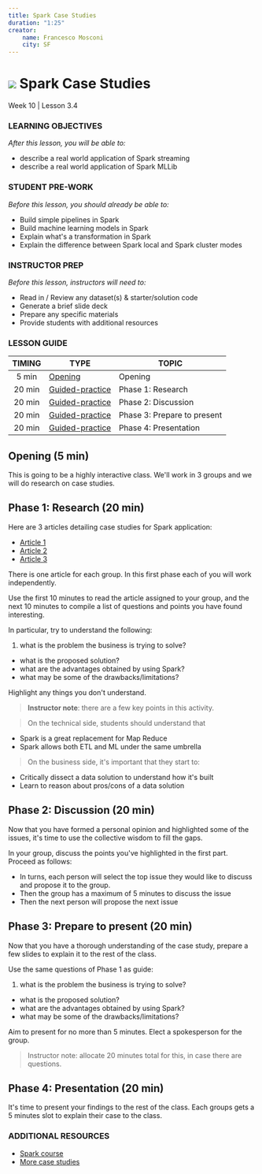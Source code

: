 ```yaml
---
title: Spark Case Studies
duration: "1:25"
creator:
    name: Francesco Mosconi
    city: SF
---
```


# ![](https://ga-dash.s3.amazonaws.com/production/assets/logo-9f88ae6c9c3871690e33280fcf557f33.png) Spark Case Studies
Week 10 | Lesson 3.4

### LEARNING OBJECTIVES
*After this lesson, you will be able to:*
- describe a real world application of Spark streaming
- describe a real world application of Spark MLLib

### STUDENT PRE-WORK
*Before this lesson, you should already be able to:*
- Build simple pipelines in Spark
- Build machine learning models in Spark
- Explain what's a transformation in Spark
- Explain the difference between Spark local and Spark cluster modes

### INSTRUCTOR PREP
*Before this lesson, instructors will need to:*
- Read in / Review any dataset(s) & starter/solution code
- Generate a brief slide deck
- Prepare any specific materials
- Provide students with additional resources

### LESSON GUIDE
| TIMING  | TYPE  | TOPIC  |
|:-:|---|---|
| 5 min | [Opening](#opening) | Opening |
| 20 min | [Guided-practice](#guided-practice) | Phase 1: Research |
| 20 min | [Guided-practice](#guided-practice_2) | Phase 2: Discussion |
| 20 min | [Guided-practice](#guided-practice_3) | Phase 3: Prepare to present |
| 20 min | [Guided-practice](#guided-practice_4) | Phase 4: Presentation |

<a name="opening"></a>
## Opening (5 min)
This is going to be a highly interactive class. We'll work in 3 groups and we will do research on case studies.

<a name="guided-practice"></a>
## Phase 1: Research (20 min)

Here are 3 articles detailing case studies for Spark application:

- [Article 1](https://www.qubole.com/blog/big-data/apache-spark-use-cases/)
- [Article 2](http://www.datanami.com/2014/03/06/apache_spark_3_real-world_use_cases/)
- [Article 3](https://www.lightbend.com/resources/case-studies-and-stories/unicredit-powers-fast-data-customer-insight-platform-with-apache-spark-scala-akka-and-play)

There is one article for each group. In this first phase each of you will work independently.

Use the first 10 minutes to read the article assigned to your group, and the next 10 minutes to compile a list of questions and points you have found interesting.

In particular, try to understand the following:
1. what is the problem the business is trying to solve?
- what is the proposed solution?
- what are the advantages obtained by using Spark?
- what may be some of the drawbacks/limitations?

Highlight any things you don't understand.


> **Instructor note**: there are a few key points in this activity.

> On the technical side, students should understand that
>
- Spark is a great replacement for Map Reduce
- Spark allows both ETL and ML under the same umbrella

> On the business side, it's important that they start to:
>
- Critically dissect a data solution to understand how it's built
- Learn to reason about pros/cons of a data solution


<a name="guided-practice_2"></a>
## Phase 2: Discussion (20 min)

Now that you have formed a personal opinion and highlighted some of the issues, it's time to use the collective wisdom to fill the gaps.

In your group, discuss the points you've highlighted in the first part. Proceed as follows:

- In turns, each person will select the top issue they would like to discuss and propose it to the group.
- Then the group has a maximum of 5 minutes to discuss the issue
- Then the next person will propose the next issue

<a name="guided-practice_3"></a>
## Phase 3: Prepare to present (20 min)

Now that you have a thorough understanding of the case study, prepare a few slides to explain it to the rest of the class.

Use the same questions of Phase 1 as guide:

1. what is the problem the business is trying to solve?
- what is the proposed solution?
- what are the advantages obtained by using Spark?
- what may be some of the drawbacks/limitations?

Aim to present for no more than 5 minutes. Elect a spokesperson for the group.
> Instructor note: allocate 20 minutes total for this, in case there are questions.

<a name="guided-practice_4"></a>
## Phase 4: Presentation (20 min)

It's time to present your findings to the rest of the class. Each groups gets a 5 minutes slot to explain their case to the class.

### ADDITIONAL RESOURCES

- [Spark course](http://bigdatauniversity.com/courses/spark-fundamentals/)
- [More case studies](https://databricks.com/resources/case-studies)


